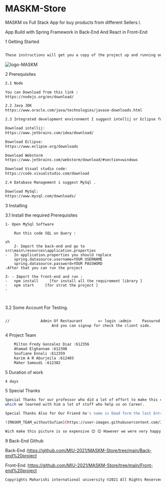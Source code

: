 # MASKM-Store
MASKM os Full Stack App for buy products from different Sellers.\

App Build with Spring Framework in Back-End And React in Front-End 

1 Getting Started
```sh

These instructions will get you a copy of the project up and running on your local machine for development and testing purposes.
```
![logo-MASKM](https://user-images.githubusercontent.com/39139830/129425115-221179ef-4696-4a0b-8fb2-75cc3bd69e27.png)


2 Prerequisites

```sh
2.1 Node

You can Download from this link : 
https://nodejs.org/en/download/

2.2 Java JDK
https://www.oracle.com/java/technologies/javase-downloads.html

2.3 Integrated development environment I suggest intellij or Eclipse for backend and WebStorm Or Visual Studio Code For the front-end . 

Download intellij:
https://www.jetbrains.com/idea/download/

Download Eclipse:
https://www.eclipse.org/downloads

Download Webstorm
https://www.jetbrains.com/webstorm/download/#section=windows

Download Visual studio code:
https://code.visualstudio.com/download

2.4 Database Management i suggest MySql . 

Download MySql:
https://www.mysql.com/downloads/

```


3 Installing



3.1 Install the required Prerequisites
```sh
1- Open MySql Software 

    Run this code SQL on Query :
 ```
```
sh 
    2- Import the back-end and go to src\main\resources\application.properties
-   In application.properties you should replace 
    spring.datasource.username=YOUR USERNAME
    spring.datasource.password=YOUR PASSWORD
-After that you can run the project 

3- - Import the front-end and run :
-   npm install     [for install all the requirement library ]
-   npm start     [for strat the project ]
-   

    
```
3.2 Some Account For Testing.

```sh

//				Admin Of Restaurant       => login :admin     Passwrod : admin   
                     And you can signup for check the client side.
```

4 Project Team

```sh
    Milton Fredy Gonzalez Diaz :612356
    Ahamad Elghannam :612398
    Soufiane Ennali :612359
    Karim A R Aburjeila :612403
    Maher Samoudi :612382
```
5 Duration of work

```sh
4 days
```
5 Special Thanks

```sh
Special Thanks for our professor who did a lot of effort to make this course easy for us and we can see this from on this project, 
which we learned with him a lot of stuff who help us on Career.

Special Thanks Also for Our Friend he's name is Emad form the last Entry <Thank you Emad>.

```

```sh
![MASKM_TEAM_withoutSufian](https://user-images.githubusercontent.com/39139830/129430305-da683a0d-79e1-4b3a-bd38-2252a8daea74.jpeg)

Wich make this picture is so expensive 😊 😊 However we were very happy to finish this project on very short time.
```

9 Back-End Github

Back-End :https://github.com/MIU-2021/MASKM-Store/tree/main/Back-end%20project

Front-End :https://github.com/MIU-2021/MASKM-Store/tree/main/Front-end%20project

```sh
Copyrights Maharishi international university ©2021 All Rights Reserved
```
